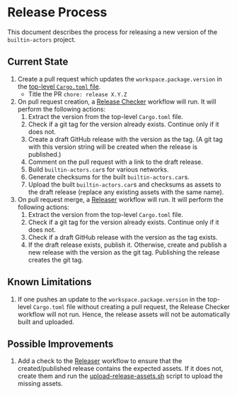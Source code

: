 # Release Process

This document describes the process for releasing a new version of the `builtin-actors` project.

## Current State

1. Create a pull request which updates the `workspace.package.version` in the [top-level `Cargo.toml` file](https://github.com/filecoin-project/builtin-actors/blob/master/Cargo.toml).
   - Title the PR `chore: release X.Y.Z`
2. On pull request creation, a [Release Checker](.github/workflows/release-check.yml) workflow will run. It will perform the following actions:
    1. Extract the version from the top-level `Cargo.toml` file.
    2. Check if a git tag for the version already exists. Continue only if it does not.
    3. Create a draft GitHub release with the version as the tag.  (A git tag with this version string will be created when the release is published.)
    4. Comment on the pull request with a link to the draft release.
    5. Build `builtin-actors.car`s for various networks.
    6. Generate checksums for the built `builtin-actors.car`s.
    7. Upload the built `builtin-actors.car`s and checksums as assets to the draft release (replace any existing assets with the same name).
3. On pull request merge, a [Releaser](.github/workflows/release.yml) workflow will run. It will perform the following actions:
    1. Extract the version from the top-level `Cargo.toml` file.
    2. Check if a git tag for the version already exists. Continue only if it does not.
    3. Check if a draft GitHub release with the version as the tag exists.
    4. If the draft release exists, publish it. Otherwise, create and publish a new release with the version as the git tag.  Publishing the release creates the git tag.

## Known Limitations

1. If one pushes an update to the `workspace.package.version` in the top-level `Cargo.toml` file without creating a pull request, the Release Checker workflow will not run. Hence, the release assets will not be automatically built and uploaded.

## Possible Improvements

1. Add a check to the [Releaser](.github/workflows/release.yml) workflow to ensure that the created/published release contains the expected assets. If it does not, create them and run the [upload-release-assets.sh](scripts/upload-release-assets.sh) script to upload the missing assets.
